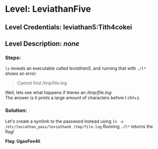 # Level: LeviathanFive
## Level Credentials: leviathan5:Tith4cokei
## Level Description: *none*

### Steps:
`ls` reveals an executable called *leviathan5*, and running that with `./l*` shows an error:   
> Cannot find /tmp/file.log    

Well, lets see what happens if theres an */tmp/file.log*  
The answer is it prints a large amount of characters before I ctrl+z.    
### Solution:
Let's create a symlink to the password instead using `ln -s /etc/leviathan_pass/leviathan6 /tmp/file.log` 
Running `./l*` returns the flag! 


**Flag: UgaoFee4li**
